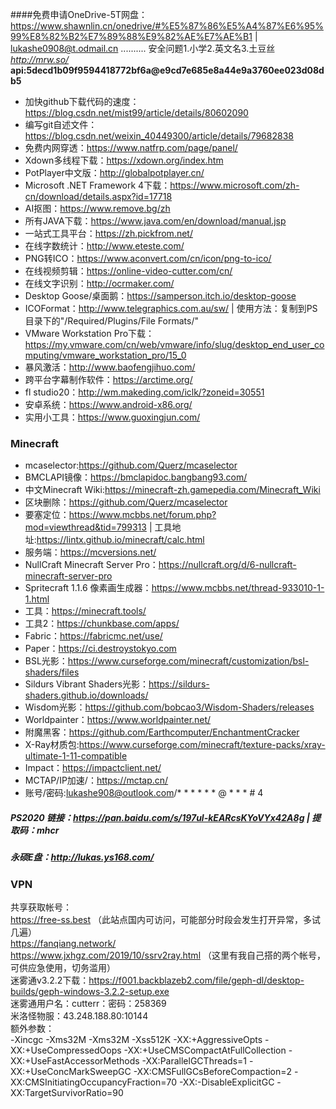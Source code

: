 ####免费申请OneDrive-5T网盘：https://www.shawnlin.cn/onedrive/#%E5%87%86%E5%A4%87%E6%95%99%E8%82%B2%E7%89%88%E9%82%AE%E7%AE%B1 | lukashe0908@t.odmail.cn .......... 安全问题1.小学2.英文名3.土豆丝  
*http://mrw.so/*  
**api:5decd1b09f9594418772bf6a@e9cd7e685e8a44e9a3760ee023d08db5**  
* 加快github下载代码的速度：https://blog.csdn.net/mist99/article/details/80602090  
* 编写git自述文件：https://blog.csdn.net/weixin_40449300/article/details/79682838  
* 免费内网穿透：https://www.natfrp.com/page/panel/  
* Xdown多线程下载：https://xdown.org/index.htm  
* PotPlayer中文版：http://globalpotplayer.cn/  
* Microsoft .NET Framework 4下载：https://www.microsoft.com/zh-cn/download/details.aspx?id=17718
* AI抠图：https://www.remove.bg/zh  
* 所有JAVA下载：https://www.java.com/en/download/manual.jsp  
* 一站式工具平台：https://zh.pickfrom.net/  
* 在线字数统计：http://www.eteste.com/  
* PNG转ICO：https://www.aconvert.com/cn/icon/png-to-ico/  
* 在线视频剪辑：https://online-video-cutter.com/cn/  
* 在线文字识别：http://ocrmaker.com/  
* Desktop Goose/桌面鹅：https://samperson.itch.io/desktop-goose
* ICOFormat：http://www.telegraphics.com.au/sw/ | 使用方法：复制到PS目录下的"/Required/Plugins/File Formats/"  
* VMware Workstation Pro下载：https://my.vmware.com/cn/web/vmware/info/slug/desktop_end_user_computing/vmware_workstation_pro/15_0  
* 暴风激活：http://www.baofengjihuo.com/  
* 跨平台字幕制作软件：https://arctime.org/  
* fl studio20：http://wm.makeding.com/iclk/?zoneid=30551  
* 安卓系统：https://www.android-x86.org/
* 实用小工具：https://www.guoxingjun.com/  
### Minecraft  
* mcaselector:https://github.com/Querz/mcaselector  
* BMCLAPI镜像：https://bmclapidoc.bangbang93.com/
* 中文Minecraft Wiki:https://minecraft-zh.gamepedia.com/Minecraft_Wiki  
* 区块删除：https://github.com/Querz/mcaselector  
* 要塞定位：https://www.mcbbs.net/forum.php?mod=viewthread&tid=799313 | 工具地址:https://lintx.github.io/minecraft/calc.html  
* 服务端：https://mcversions.net/  
* NullCraft Minecraft Server Pro：https://nullcraft.org/d/6-nullcraft-minecraft-server-pro  
* Spritecraft 1.1.6 像素画生成器：https://www.mcbbs.net/thread-933010-1-1.html  
* 工具：https://minecraft.tools/  
* 工具2：https://chunkbase.com/apps/
* Fabric：https://fabricmc.net/use/  
* Paper：https://ci.destroystokyo.com
* BSL光影：https://www.curseforge.com/minecraft/customization/bsl-shaders/files  
* Sildurs Vibrant Shaders光影：https://sildurs-shaders.github.io/downloads/  
* Wisdom光影：https://github.com/bobcao3/Wisdom-Shaders/releases  
* Worldpainter：https://www.worldpainter.net/  
* 附魔黑客：https://github.com/Earthcomputer/EnchantmentCracker  
* X-Ray材质包:https://www.curseforge.com/minecraft/texture-packs/xray-ultimate-1-11-compatible  
* Impact：https://impactclient.net/  
* MCTAP/IP加速/：https://mctap.cn/  
* 账号/密码:lukashe908@outlook.com/* * * * * * @ * * * # 4
##### PS2020 链接：https://pan.baidu.com/s/197ul-kEARcsKYoVYx42A8g | 提取码：mhcr  
##### 永硕E盘：http://lukas.ys168.com/  
### VPN  
共享获取帐号：  
https://free-ss.best （此站点国内可访问，可能部分时段会发生打开异常，多试几遍）  
https://fanqiang.network/  
https://www.jxhgz.com/2019/10/ssrv2ray.html （这里有我自己搭的两个帐号，可供应急使用，切务滥用）  
迷雾通v3.2.2下载：https://f001.backblazeb2.com/file/geph-dl/desktop-builds/geph-windows-3.2.2-setup.exe  
迷雾通用户名：cutterr：密码：258369  
米洛怪物服：43.248.188.80:10144  
额外参数：  
-Xincgc -Xms32M -Xms32M -Xss512K -XX:+AggressiveOpts -XX:+UseCompressedOops -XX:+UseCMSCompactAtFullCollection -XX:+UseFastAccessorMethods -XX:ParallelGCThreads=1 -XX:+UseConcMarkSweepGC -XX:CMSFullGCsBeforeCompaction=2 -XX:CMSInitiatingOccupancyFraction=70 -XX:-DisableExplicitGC -XX:TargetSurvivorRatio=90  
